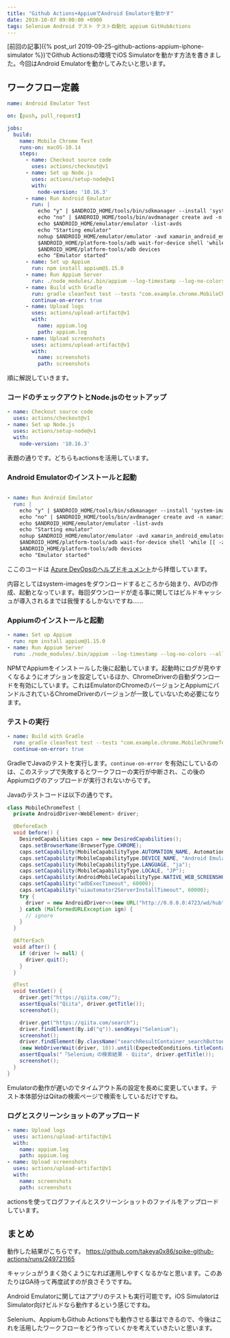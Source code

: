 ```yaml
---
title: "Github Actions+AppiumでAndroid Emulatorを動かす"
date: 2019-10-07 09:00:00 +0900
tags: Selenium Android テスト テスト自動化 appium GitHubActions
---
```


[前回の記事]({% post_url 2019-09-25-github-actions-appium-iphone-simulator %})でGithub Actionsの環境でiOS Simulatorを動かす方法を書きました。今回はAndroid Emulatorを動かしてみたいと思います。

## ワークフロー定義

```yaml
name: Android Emulator Test

on: [push, pull_request]

jobs:
  build:
    name: Mobile Chrome Test
    runs-on: macOS-10.14
    steps:
      - name: Checkout source code
        uses: actions/checkout@v1
      - name: Set up Node.js
        uses: actions/setup-node@v1
        with:
          node-version: '10.16.3'
      - name: Run Android Emulator
        run: |
          echo "y" | $ANDROID_HOME/tools/bin/sdkmanager --install 'system-images;android-27;google_apis;x86'
          echo "no" | $ANDROID_HOME/tools/bin/avdmanager create avd -n xamarin_android_emulator -k 'system-images;android-27;google_apis;x86' --force
          echo $ANDROID_HOME/emulator/emulator -list-avds
          echo "Starting emulator"
          nohup $ANDROID_HOME/emulator/emulator -avd xamarin_android_emulator -no-snapshot > /dev/null 2>&1 &
          $ANDROID_HOME/platform-tools/adb wait-for-device shell 'while [[ -z $(getprop sys.boot_completed | tr -d '\r') ]]; do sleep 1; done; input keyevent 82'
          $ANDROID_HOME/platform-tools/adb devices
          echo "Emulator started"
      - name: Set up Appium
        run: npm install appium@1.15.0
      - name: Run Appium Server
        run: ./node_modules/.bin/appium --log-timestamp --log-no-colors --allow-insecure chromedriver_autodownload > appium.log &
      - name: Build with Gradle
        run: gradle cleanTest test --tests "com.example.chrome.MobileChromeTest"
        continue-on-error: true
      - name: Upload logs
        uses: actions/upload-artifact@v1
        with:
          name: appium.log
          path: appium.log
      - name: Upload screenshots
        uses: actions/upload-artifact@v1
        with:
          name: screenshots
          path: screenshots
```

順に解説していきます。

### コードのチェックアウトとNode.jsのセットアップ

```yaml
- name: Checkout source code
  uses: actions/checkout@v1
- name: Set up Node.js
  uses: actions/setup-node@v1
  with:
    node-version: '10.16.3'
```

表題の通りです。どちらもactionsを活用しています。

### Android Emulatorのインストールと起動

```yaml

- name: Run Android Emulator
  run: |
    echo "y" | $ANDROID_HOME/tools/bin/sdkmanager --install 'system-images;android-27;google_apis;x86'
    echo "no" | $ANDROID_HOME/tools/bin/avdmanager create avd -n xamarin_android_emulator -k 'system-images;android-27;google_apis;x86' --force
    echo $ANDROID_HOME/emulator/emulator -list-avds
    echo "Starting emulator"
    nohup $ANDROID_HOME/emulator/emulator -avd xamarin_android_emulator -no-snapshot > /dev/null 2>&1 &
    $ANDROID_HOME/platform-tools/adb wait-for-device shell 'while [[ -z $(getprop sys.boot_completed | tr -d '\r') ]]; do sleep 1; done; input keyevent 82'
    $ANDROID_HOME/platform-tools/adb devices
    echo "Emulator started"
```

ここのコードは [Azure DevOpsのヘルプドキュメント](https://docs.microsoft.com/en-us/azure/devops/pipelines/ecosystems/android?view=azure-devops#test-on-the-android-emulator)から拝借しています。

内容としてはsystem-imagesをダウンロードするところから始まり、AVDの作成、起動となっています。毎回ダウンロードが走る事に関してはビルドキャッシュが導入されるまでは我慢するしかないですね……

### Appiumのインストールと起動

```yaml
- name: Set up Appium
  run: npm install appium@1.15.0
- name: Run Appium Server
  run: ./node_modules/.bin/appium --log-timestamp --log-no-colors --allow-insecure chromedriver_autodownload > appium.log &
```

NPMでAppiumをインストールした後に起動しています。起動時にログが見やすくなるようにオプションを設定しているほか、ChromeDriverの自動ダウンロードを有効にしています。これはEmulatorのChromeのバージョンとAppiumにバンドルされているChromeDriverのバージョンが一致していないため必要になります。

### テストの実行

```yaml
- name: Build with Gradle
  run: gradle cleanTest test --tests "com.example.chrome.MobileChromeTest"
  continue-on-error: true
```

GradleでJavaのテストを実行します。`continue-on-error` を有効にしているのは、このステップで失敗するとワークフローの実行が中断され、この後のAppiumログのアップロードが実行されないからです。

Javaのテストコードは以下の通りです。

```java
class MobileChromeTest {
  private AndroidDriver<WebElement> driver;

  @BeforeEach
  void before() {
    DesiredCapabilities caps = new DesiredCapabilities();
    caps.setBrowserName(BrowserType.CHROME);
    caps.setCapability(MobileCapabilityType.AUTOMATION_NAME, AutomationName.ANDROID_UIAUTOMATOR2);
    caps.setCapability(MobileCapabilityType.DEVICE_NAME, "Android Emulator");
    caps.setCapability(MobileCapabilityType.LANGUAGE, "ja");
    caps.setCapability(MobileCapabilityType.LOCALE, "JP");
    caps.setCapability(AndroidMobileCapabilityType.NATIVE_WEB_SCREENSHOT, true);
    caps.setCapability("adbExecTimeout", 60000);
    caps.setCapability("uiautomator2ServerInstallTimeout", 60000);
    try {
      driver = new AndroidDriver<>(new URL("http://0.0.0.0:4723/wd/hub"), caps);
    } catch (MalformedURLException ign) {
      // ignore
    }
  }

  @AfterEach
  void after() {
    if (driver != null) {
      driver.quit();
    }
  }

  @Test
  void testGet() {
    driver.get("https://qiita.com/");
    assertEquals("Qiita", driver.getTitle());
    screenshot();

    driver.get("https://qiita.com/search");
    driver.findElement(By.id("q")).sendKeys("Selenium");
    screenshot();
    driver.findElement(By.className("searchResultContainer_searchButton")).click();
    (new WebDriverWait(driver, 10)).until(ExpectedConditions.titleContains("Selenium"));
    assertEquals("「Selenium」の検索結果 - Qiita", driver.getTitle());
    screenshot();
  }
}
```

Emulatorの動作が遅いのでタイムアウト系の設定を長めに変更しています。テスト本体部分はQiitaの検索ページで検索をしているだけですね。

### ログとスクリーンショットのアップロード

```yaml
- name: Upload logs
  uses: actions/upload-artifact@v1
  with:
    name: appium.log
    path: appium.log
- name: Upload screenshots
  uses: actions/upload-artifact@v1
  with:
    name: screenshots
    path: screenshots
```

actionsを使ってログファイルとスクリーンショットのファイルをアップロードしています。

## まとめ

動作した結果がこちらです。 <https://github.com/takeya0x86/spike-github-actions/runs/249721165>

キャッシュがうまく効くようになれば運用しやすくなるかなと思います。このあたりはGA待って再度試すのが良さそうですね。

Android Emulatorに関してはアプリのテストも実行可能です。iOS SimulatorはSimulator向けビルドなら動作するという感じですね。

Selenium、AppiumもGithub Actionsでも動作させる事はできるので、今後はこれを活用したワークフローをどう作っていくかを考えていきたいと思います。